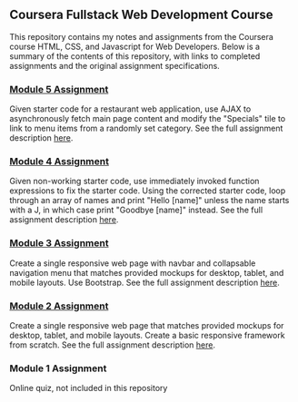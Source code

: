 ## Coursera Fullstack Web Development Course

This repository contains my notes and assignments from the Coursera course HTML, CSS, and Javascript for Web Developers. Below is a summary of the contents of this repository, with links to completed assignments and the original assignment specifications.

### [Module 5 Assignment](https://wright13.github.io/coursera-fullstack/module5-solution/index.html)
Given starter code for a restaurant web application, use AJAX to asynchronously fetch main page content and modify the "Specials" tile to link to menu items from a randomly set category.
See the full assignment description [here](https://github.com/jhu-ep-coursera/fullstack-course4/blob/master/assignments/assignment5/Assignment-5.md).

### [Module 4 Assignment](https://wright13.github.io/coursera-fullstack/module4-solution/index.html)
Given non-working starter code, use immediately invoked function expressions to fix the starter code. Using the corrected starter code, loop through an array of names and print "Hello [name]" unless the name starts with a J, in which case print "Goodbye [name]" instead.
See the full assignment description [here](https://github.com/jhu-ep-coursera/fullstack-course4/blob/master/assignments/assignment4/Assignment-4.md).

### [Module 3 Assignment](https://wright13.github.io/coursera-fullstack/module3-solution/)
Create a single responsive web page with navbar and collapsable navigation menu that matches provided mockups for desktop, tablet, and mobile layouts. Use Bootstrap.
See the full assignment description [here](https://github.com/jhu-ep-coursera/fullstack-course4/blob/master/assignments/assignment3/Assignment-3.md).

### [Module 2 Assignment](https://wright13.github.io/coursera-fullstack/module2-solution/)
Create a single responsive web page that matches provided mockups for desktop, tablet, and mobile layouts. Create a basic responsive framework from scratch.
See the full assignment description [here](https://github.com/jhu-ep-coursera/fullstack-course4/blob/master/assignments/assignment2/Assignment-2.md).

### Module 1 Assignment
Online quiz, not included in this repository
